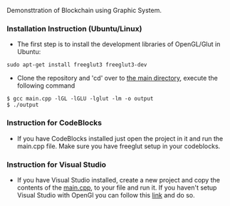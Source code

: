 Demonsttration of Blockchain using Graphic System. 

### Installation Instruction (Ubuntu/Linux)

- The first step is to install the development libraries of OpenGL/Glut in Ubuntu:
```
sudo apt-get install freeglut3 freeglut3-dev
```
- Clone the repository and 'cd' over to [the main directory](https://github.com/roshan139154/Computer-Graphic-Project-on-working-of-Blockchain), execute the following command

```
$ gcc main.cpp -lGL -lGLU -lglut -lm -o output
$ ./output
```
### Instruction for CodeBlocks

- If you have CodeBlocks installed just open the project in it and run the main.cpp file. Make sure you have freeglut setup in your codeblocks.

### Instruction for Visual Studio

- If you have Visual Studio installed, create a new project and copy the contents of the [main.cpp](https://github.com/roshan139154/Computer-Graphic-Project-on-working-of-Blockchain/blob/master/main.cpp), to your file and run it. If you haven't setup Visual Studio with OpenGl you can follow this [link](https://www.youtube.com/watch?v=HurTyJ3v_xg) and do so. 
